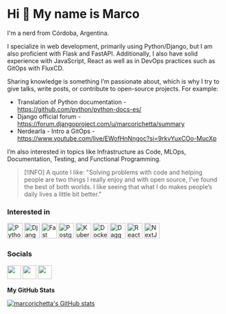 Hi 👋 My name is Marco
======================

I'm a nerd from Córdoba, Argentina.

I specialize in web development, primarily using Python/Django, but I am also proficient with Flask and FastAPI. Additionally, I also have solid experience with JavaScript, React as well as in DevOps practices such as GitOps with FluxCD.

Sharing knowledge is something I’m passionate about, which is why I try to give talks, write posts, or contribute to open-source projects. For example:
- Translation of Python documentation - https://github.com/python/python-docs-es/
- Django official forum - https://forum.djangoproject.com/u/marcorichetta/summary
- Nerdearla - Intro a GitOps - https://www.youtube.com/live/EWofHnNngoc?si=9rkvYuxCOo-MucXp

I’m also interested in topics like Infrastructure as Code, MLOps, Documentation, Testing, and Functional Programming.

> [!INFO] A quote I like:
> "Solving problems with code and helping people are two things I really enjoy and with open source, I’ve found the best of both worlds. I like seeing that what I do makes people’s daily lives a little bit better."



### Interested in
<p align="left">
    <a href="https://www.python.org/" target="_blank" rel="noreferrer"><img src="https://raw.githubusercontent.com/danielcranney/readme-generator/main/public/icons/skills/python-colored.svg" width="36" height="36" alt="Python" /></a>
    <a href="https://www.djangoproject.com/" target="_blank" rel="noreferrer"><img src="https://raw.githubusercontent.com/danielcranney/readme-generator/main/public/icons/skills/django-colored-dark.svg" width="36" height="36" alt="Django" /></a>
    <a href="https://fastapi.tiangolo.com/" target="_blank" rel="noreferrer"><img src="https://raw.githubusercontent.com/danielcranney/readme-generator/main/public/icons/skills/fastapi-colored.svg" width="36" height="36" alt="Fast API" /></a>
    <a href="https://www.postgresql.org/" target="_blank" rel="noreferrer"><img src="https://raw.githubusercontent.com/danielcranney/readme-generator/main/public/icons/skills/postgresql-colored.svg" width="36" height="36" alt="PostgreSQL" /></a>
    <a href="https://kubernetes.io/" target="_blank" rel="noreferrer"><img src="https://cdn.svgporn.com/logos/kubernetes.svg" width="36" height="36" alt="Kubernetes" /></a>
    <a href="https://www.docker.com/" target="_blank" rel="noreferrer"><img src="https://cdn.svgporn.com/logos/docker-icon.svg" width="36" height="36" alt="Docker" /></a>
    <a href="https://dagger.io/" target="_blank" rel="noreferrer"><img src="https://avatars.githubusercontent.com/u/78824383?s=200&v=4" width="36" height="36" alt="Dagger" /></a>
    <a href="https://reactjs.org/" target="_blank" rel="noreferrer"><img src="https://raw.githubusercontent.com/danielcranney/readme-generator/main/public/icons/skills/react-colored.svg" width="36" height="36" alt="React" /></a>
    <a href="https://nextjs.org/docs" target="_blank" rel="noreferrer"><img src="https://raw.githubusercontent.com/danielcranney/readme-generator/main/public/icons/skills/nextjs-colored-dark.svg" width="36" height="36" alt="NextJs" /></a>
</p>
                    

### Socials

<p align="left">
<a href="https://www.linkedin.com/in/marco-richetta" target="_blank" rel="noreferrer"><img src="https://raw.githubusercontent.com/danielcranney/readme-generator/main/public/icons/socials/linkedin.svg" width="32" height="32" /></a>
<a href="https://www.stackoverflow.com/users/6389248/marco-richetta" target="_blank" rel="noreferrer"><img src="https://raw.githubusercontent.com/danielcranney/readme-generator/main/public/icons/socials/stackoverflow.svg" width="32" height="32" /></a>
<a href="https://www.twitter.com/marcorichetta" target="_blank" rel="noreferrer"><img src="https://raw.githubusercontent.com/danielcranney/readme-generator/main/public/icons/socials/twitter.svg" width="32" height="32" /></a>
</p>

<b>My GitHub Stats</b>

<a href="http://www.github.com/marcorichetta"><img src="https://github-readme-stats.vercel.app/api?username=marcorichetta&show_icons=true&hide=&count_private=true&title_color=0891b2&text_color=ffffff&icon_color=0891b2&bg_color=1c1917&hide_border=true&show_icons=true" alt="marcorichetta's GitHub stats" /></a>
